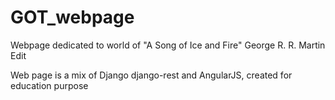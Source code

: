 # GOT_webpage
Webpage dedicated to world of "A Song of Ice and Fire" George R. R. Martin Edit 

Web page is a mix of Django django-rest and AngularJS, created for education purpose
